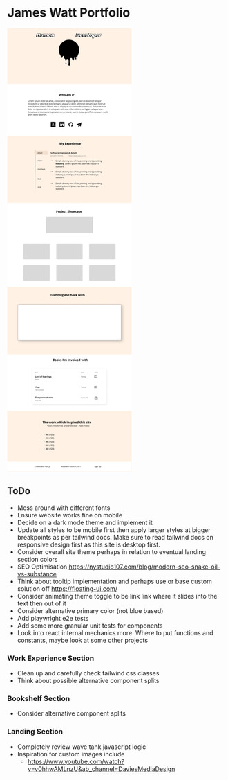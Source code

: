 # James Watt Portfolio

![](site-design.png)

## ToDo

- Mess around with different fonts
- Ensure website works fine on mobile
- Decide on a dark mode theme and implement it
- Update all styles to be mobile first then apply larger styles at bigger breakpoints as per tailwind docs. Make sure to read tailwind docs on responsive design first as this site is desktop first.
- Consider overall site theme perhaps in relation to eventual landing section colors
- SEO Optimisation https://nystudio107.com/blog/modern-seo-snake-oil-vs-substance
- Think about tooltip implementation and perhaps use or base
  custom solution off https://floating-ui.com/
- Consider animating theme toggle to be link link where it slides into the text then out of it
- Consider alternative primary color (not blue based)
- Add playwright e2e tests
- Add some more granular unit tests for components
- Look into react internal mechanics more. Where to put functions and constants, maybe
look at some other projects

### Work Experience Section

- Clean up and carefully check tailwind css classes
- Think about possible alternative component splits

### Bookshelf Section

- Consider alternative component splits

### Landing Section

- Completely review wave tank javascript logic
- Inspiration for custom images include
  - https://www.youtube.com/watch?v=v0hhwAMLnzU&ab_channel=DaviesMediaDesign
